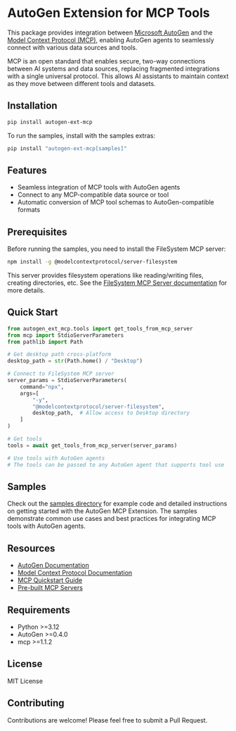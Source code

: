 # AutoGen Extension for MCP Tools

This package provides integration between [Microsoft AutoGen](https://microsoft.github.io/autogen/) and the [Model Context Protocol (MCP)](https://modelcontextprotocol.io), enabling AutoGen agents to seamlessly connect with various data sources and tools.

MCP is an open standard that enables secure, two-way connections between AI systems and data sources, replacing fragmented integrations with a single universal protocol. This allows AI assistants to maintain context as they move between different tools and datasets.

## Installation

```bash
pip install autogen-ext-mcp
```

To run the samples, install with the samples extras:
```bash
pip install "autogen-ext-mcp[samples]"
```

## Features

- Seamless integration of MCP tools with AutoGen agents
- Connect to any MCP-compatible data source or tool
- Automatic conversion of MCP tool schemas to AutoGen-compatible formats

## Prerequisites

Before running the samples, you need to install the FileSystem MCP server:

```bash
npm install -g @modelcontextprotocol/server-filesystem
```

This server provides filesystem operations like reading/writing files, creating directories, etc. See the [FileSystem MCP Server documentation](https://github.com/modelcontextprotocol/servers/tree/main/src/filesystem) for more details.

## Quick Start

```python
from autogen_ext_mcp.tools import get_tools_from_mcp_server
from mcp import StdioServerParameters
from pathlib import Path

# Get desktop path cross-platform
desktop_path = str(Path.home() / "Desktop")

# Connect to FileSystem MCP server
server_params = StdioServerParameters(
    command="npx",
    args=[
        "-y",
        "@modelcontextprotocol/server-filesystem",
        desktop_path,  # Allow access to Desktop directory
    ]
)

# Get tools
tools = await get_tools_from_mcp_server(server_params)

# Use tools with AutoGen agents
# The tools can be passed to any AutoGen agent that supports tool use
```

## Samples

Check out the [samples directory](samples/) for example code and detailed instructions on getting started with the AutoGen MCP Extension. The samples demonstrate common use cases and best practices for integrating MCP tools with AutoGen agents.

## Resources

- [AutoGen Documentation](https://microsoft.github.io/autogen/0.4.0.dev11/index.html)
- [Model Context Protocol Documentation](https://modelcontextprotocol.io)
- [MCP Quickstart Guide](https://modelcontextprotocol.io/quickstart)
- [Pre-built MCP Servers](https://github.com/modelcontextprotocol/servers)

## Requirements

- Python >=3.12
- AutoGen >=0.4.0
- mcp >=1.1.2

## License

MIT License

## Contributing

Contributions are welcome! Please feel free to submit a Pull Request.
